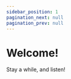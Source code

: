 ```yaml
---
sidebar_position: 1
pagination_next: null
pagination_prev: null
---
```


# Welcome!

Stay a while, and listen!